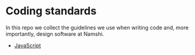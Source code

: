 # Coding standards

In this repo we collect the guidelines we use when
writing code and, more importantly, design software
at Namshi.

* [JavaScript](https://github.com/namshi/coding-standards/blob/master/javascript.md)